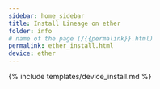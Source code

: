 ```yaml
---
sidebar: home_sidebar
title: Install Lineage on ether
folder: info
# name of the page (/{{permalink}}.html)
permalink: ether_install.html
device: ether
---
```

{% include templates/device_install.md %}

